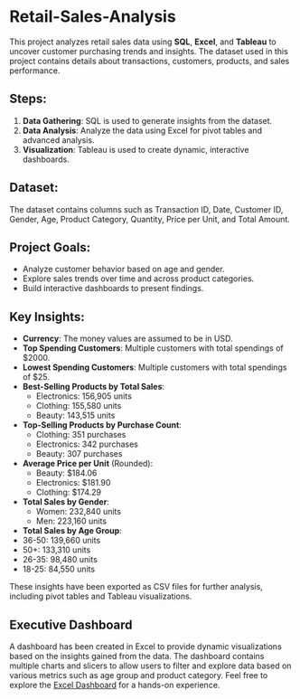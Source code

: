 # Retail-Sales-Analysis

This project analyzes retail sales data using **SQL**, **Excel**, and **Tableau** to uncover customer purchasing trends and insights. The dataset used in this project contains details about transactions, customers, products, and sales performance.
 

## Steps:
1. **Data Gathering**: SQL is used to generate insights from the dataset.
2. **Data Analysis**: Analyze the data using Excel for pivot tables and advanced analysis. 
3. **Visualization**: Tableau is used to create dynamic, interactive dashboards.

## Dataset:
The dataset contains columns such as Transaction ID, Date, Customer ID, Gender, Age, Product Category, Quantity, Price per Unit, and Total Amount.

## Project Goals:
- Analyze customer behavior based on age and gender.
- Explore sales trends over time and across product categories.
- Build interactive dashboards to present findings.

## Key Insights:
- **Currency**: The money values are assumed to be in USD.
- **Top Spending Customers**: Multiple customers with total spendings of $2000.
- **Lowest Spending Customers**: Multiple customers with total spendings of $25.
- **Best-Selling Products by Total Sales**:
  - Electronics: 156,905 units
  - Clothing: 155,580 units
  - Beauty: 143,515 units
- **Top-Selling Products by Purchase Count**:
  - Clothing: 351 purchases
  - Electronics: 342 purchases
  - Beauty: 307 purchases
- **Average Price per Unit** (Rounded):
  - Beauty: $184.06
  - Electronics: $181.90
  - Clothing: $174.29
- **Total Sales by Gender**:
  - Women: 232,840 units
  - Men: 223,160 units
- **Total Sales by Age Group**:
- 36-50: 139,660 units
- 50+: 133,310 units
- 26-35: 98,480 units
- 18-25: 84,550 units

These insights have been exported as CSV files for further analysis, including pivot tables and Tableau visualizations.

## Executive Dashboard
A dashboard has been created in Excel to provide dynamic visualizations based on the insights gained from the data. The dashboard contains multiple charts and slicers to allow users to filter and explore data based on various metrics such as age group and product category. 
Feel free to explore the [Excel Dashboard](https://docs.google.com/spreadsheets/d/1DQKo8S9sNxvSJi8YkrgP2SEcmIKWsrSP0-sBs_7UghI/edit?gid=1796610357#gid=1796610357) for a hands-on experience. 
